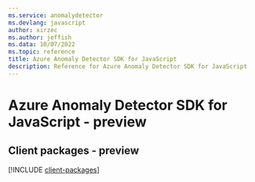 ```yaml
---
ms.service: anomalydetector
ms.devlang: javascript
author: xirzec
ms.author: jeffish
ms.data: 10/07/2022
ms.topic: reference
title: Azure Anomaly Detector SDK for JavaScript
description: Reference for Azure Anomaly Detector SDK for JavaScript
---
```

# Azure Anomaly Detector SDK for JavaScript - preview

## Client packages - preview
[!INCLUDE [client-packages](anomaly-detector-client-index.md)]